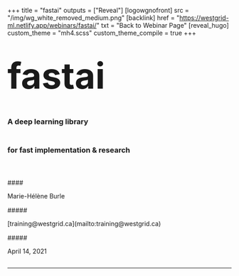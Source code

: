 +++
title = "fastai"
outputs = ["Reveal"]
[logowgnofront]
src = "/img/wg_white_removed_medium.png"
[backlink]
href = "https://westgrid-ml.netlify.app/webinars/fastai/"
txt = "Back to Webinar Page"
[reveal_hugo]
custom_theme = "mh4.scss"
custom_theme_compile = true
+++

# <span style="font-size: 5rem;">fastai</span>
### <div style="line-height: 4rem">A deep learning library<br>for fast implementation & research</div>
<br>
#### <div style="line-height: 2.8rem">Marie-Hélène Burle</div>
##### <div style="line-height: 2.8rem">[training@westgrid.ca](mailto:training@westgrid.ca)</div>
##### <div style="line-height: 2.8rem">April 14, 2021</div>

---
